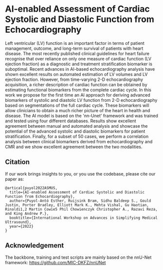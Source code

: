 # AI-enabled Assessment of Cardiac Systolic and Diastolic Function from Echocardiography

Left ventricular (LV) function is an important factor in terms of patient management, outcome, and long-term survival of patients with heart disease. The most recently published clinical guidelines for heart failure recognise that over reliance on only one measure of cardiac function (LV ejection fraction) as a diagnostic and treatment stratification biomarker is suboptimal. Recent advances in AI-based echocardiography analysis have shown excellent results on automated estimation of LV volumes and LV ejection fraction. However, from time-varying 2-D echocardiography acquisition, a richer description of cardiac function can be obtained by estimating functional biomarkers from the complete cardiac cycle. In this work we propose for the first time an AI approach for deriving advanced biomarkers of systolic and diastolic LV function from 2-D echocardiography based on segmentations of the full cardiac cycle. These biomarkers will allow clinicians to obtain a much richer picture of the heart in health and disease. The AI model is based on the 'nn-Unet' framework and was trained and tested using four different databases. Results show excellent agreement between manual and automated analysis and showcase the potential of the advanced systolic and diastolic biomarkers for patient stratification. Finally, for a subset of 50 cases, we perform a correlation analysis between clinical biomarkers derived from echocardiography and CMR and we show excellent agreement between the two modalities. 

## Citation
If our work brings insights to you, or you use the codebase, please cite our paper as:
```
@artical{puyol2022ASMUS,
  title={AI-enabled Assessment of Cardiac Systolic and Diastolic Function from Echocardiography},
  author={Puyol-Antó Esther, Ruijsink Bram, Sidhu Baldeep S., Gould Justin, Porter Bradley, Elliott Mark K., Mehta Vishal, Gu Haotian, Rinaldi1,2 Martin Cowie5 Phil Chowienczyk Christopher A., Razavi Reza, and King Andrew P.},
  booktitle={International Workshop on Advances in Simplifying Medical Ultrasound},
  year={2022}
}
```

## Acknowledgement
The backbone, training and test scripts are mainly based on the nnU-Net framework: https://github.com/MIC-DKFZ/nnUNet
